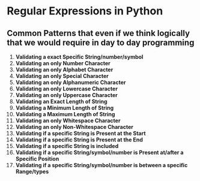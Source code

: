 # **Regular Expressions in Python**

## **Common Patterns that even if we think logically that we would require in day to day programming**

1. **Validating a exact Specific String/number/symbol**
2. **Validating an only Number Character**
3. **Validating an only Alphabet Character**
4. **Validating an only Special Character**
5. **Validating an only Alphanumeric Character**
6. **Validating an only Lowercase Character**
7. **Validating an only Uppercase Character**
8. **Validating an Exact Length of String**
9. **Validating a Minimum Length of String**
10. **Validating a Maximum Length of String**
11. **Validating an only Whitespace Character**
12. **Validating an only Non-Whitespace Character**
13. **Validating if a specific String is Present at the Start**
14. **Validating if a specific String is Present at the End**
15. **Validating if a specific String is included**
16. **Validating if a specific String/symbol/number is Present at/after a Specific Position**
17. **Validating if a specific String/symbol/number is between a specific Range/types**
